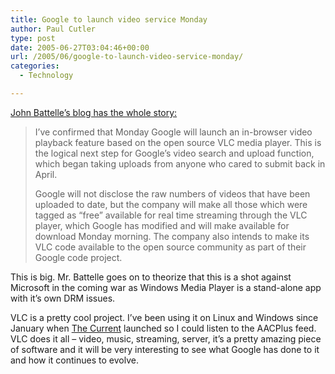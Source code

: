 ```yaml
---
title: Google to launch video service Monday
author: Paul Cutler
type: post
date: 2005-06-27T03:04:46+00:00
url: /2005/06/google-to-launch-video-service-monday/
categories:
  - Technology

---
```

[John Battelle&#8217;s blog has the whole story:][1]

> I&#8217;ve confirmed that Monday Google will launch an in-browser video playback feature based on the open source VLC media player. This is the logical next step for Google&#8217;s video search and upload function, which began taking uploads from anyone who cared to submit back in April.
> 
> Google will not disclose the raw numbers of videos that have been uploaded to date, but the company will make all those which were tagged as &#8220;free&#8221; available for real time streaming through the VLC player, which Google has modified and will make available for download Monday morning. The company also intends to make its VLC code available to the open source community as part of their Google code project. 

This is big. Mr. Battelle goes on to theorize that this is a shot against Microsoft in the coming war as Windows Media Player is a stand-alone app with it&#8217;s own DRM issues.

VLC is a pretty cool project. I&#8217;ve been using it on Linux and Windows since January when [The Current][2] launched so I could listen to the AACPlus feed. VLC does it all &#8211; video, music, streaming, server, it&#8217;s a pretty amazing piece of software and it will be very interesting to see what Google has done to it and how it continues to evolve.

 [1]: http://battellemedia.com/archives/001658.php
 [2]: http://www.mpr.org/thecurrent